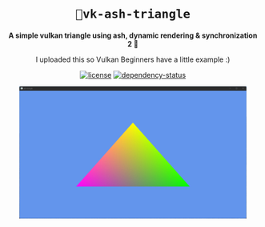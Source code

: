 <!-- markdownlint-disable-file MD041 -->
<!-- markdownlint-disable-file MD033 -->

<div align="center">

# `🔺vk-ash-triangle`

**A simple vulkan triangle using ash, dynamic rendering & synchronization 2 🦀**

I uploaded this so Vulkan Beginners have a little example :)

[![license][license-badge]][license-url]
[![dependency-status][dependency-badge]][dependency-url]

[license-badge]: https://img.shields.io/badge/License-Apache_2.0-blue.svg
[license-url]: LICENSE

[dependency-badge]: https://deps.rs/repo/github/projectkml/vk-ash-triangle/status.svg
[dependency-url]: https://deps.rs/repo/github/projectkml/vk-ash-triangle

<img src="screenshot.jpg" width="90%">

</div>